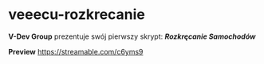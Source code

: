 # veeecu-rozkrecanie

**V-Dev Group** prezentuje swój pierwszy skrypt: ***Rozkręcanie Samochodów***

**Preview**
https://streamable.com/c6yms9
